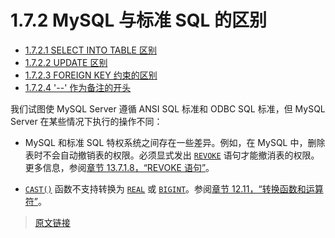 # 1.7.2 MySQL 与标准 SQL 的区别

- [1.7.2.1 SELECT INTO TABLE 区别](/1/1.7/1.7.2/1.7.21/ansi-diff-select-into-table)
- [1.7.2.2 UPDATE 区别](/1/1.7/1.7.2/1.7.22/ansi-diff-update)
- [1.7.2.3 FOREIGN KEY 约束的区别](/1/1.7/1.7.2/1.7.23/ansi-diff-foreign-keys)
- [1.7.2.4 '--' 作为备注的开头](/1/1.7/1.7.2/1.7.24/ansi-diff-comments)

我们试图使 MySQL Server 遵循 ANSI SQL 标准和 ODBC SQL 标准，但 MySQL Server 在某些情况下执行的操作不同：

- MySQL 和标准 SQL 特权系统之间存在一些差异。例如，在 MySQL 中，删除表时不会自动撤销表的权限。必须显式发出 [`REVOKE`](/13/13.7/13.7.1/13.7.1.8/revoke) 语句才能撤消表的权限。更多信息，参阅[章节 13.7.1.8，“REVOKE 语句”](/13/13.7/13.7.1/13.7.1.8/revoke)。

- [`CAST()`](/12/12.11/cast-functions) 函数不支持转换为 [`REAL`](/11/11.1/11.1.4/floating-point-types) 或 [`BIGINT`](/11/11.1/11.1.2/integer-types)。参阅[章节 12.11，“转换函数和运算符”](/12/12.11/cast-functions)。

> [原文链接](https://dev.mysql.com/doc/refman/8.0/en/differences-from-ansi.html)
